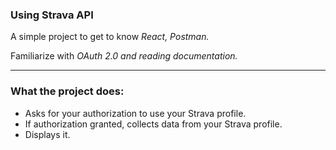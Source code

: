 <h3>Using Strava API</h3>
<p>A simple project to get to know <i>React, Postman.</i></p>
<p>Familiarize with <i>OAuth 2.0 and reading documentation.</i></p>
<hr>
<h3>What the project does:</h3>
<ul>
  <li>Asks for your authorization to use your Strava profile.</li>
  <li>If authorization granted, collects data from your Strava profile.</li>
  <li>Displays it.</li>
</ul>

